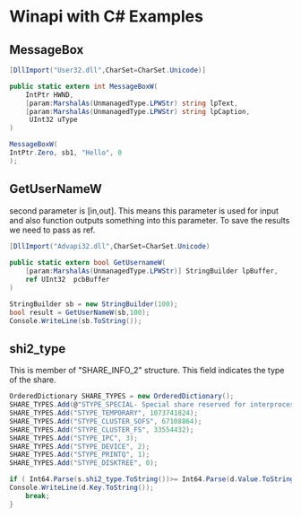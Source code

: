 # Winapi with C# Examples


## MessageBox
```csharp
[DllImport("User32.dll",CharSet=CharSet.Unicode)]

public static extern int MessageBoxW(
	IntPtr HWND,
	[param:MarshalAs(UnmanagedType.LPWStr) string lpText,
	[param:MarshalAs(UnmanagedType.LPWStr) string lpCaption,
	 UInt32 uType
)

MessageBoxW(
IntPtr.Zero, sb1, "Hello", 0
);
```


## GetUserNameW
second parameter is [in,out]. This means this parameter is used for input and also function outputs something into this parameter. To save the results we need to pass as ref.

```csharp
[DllImport("Advapi32.dll",CharSet=CharSet.Unicode)
 
public static extern bool GetUsernameW(
	[param:MarshalAs(UnmanagedType.LPWStr)] StringBuilder lpBuffer,
	ref	UInt32 	pcbBuffer
)

StringBuilder sb = new StringBuilder(100);
bool result = GetUserNameW(sb,100);
Console.WriteLine(sb.ToString());
```

## shi2_type
This is member of "SHARE_INFO_2" structure. This field indicates the type of the share.
```csharp
OrderedDictionary SHARE_TYPES = new OrderedDictionary();
SHARE_TYPES.Add(@"STYPE_SPECIAL- Special share reserved for interprocess communication (IPC$) or remote administration of the server", 2147483648); SHARE_TYPES.Add("STYPE_CLUSTER_DFS", 134217728);
SHARE_TYPES.Add("STYPE_TEMPORARY", 1073741824);
SHARE_TYPES.Add("STYPE_CLUSTER_SOFS", 67108864);
SHARE_TYPES.Add("STYPE_CLUSTER_FS", 33554432);
SHARE_TYPES.Add("STYPE_IPC", 3);
SHARE_TYPES.Add("STYPE_DEVICE", 2);
SHARE_TYPES.Add("STYPE_PRINTQ", 1);
SHARE_TYPES.Add("STYPE_DISKTREE", 0);

if ( Int64.Parse(s.shi2_type.ToString())>= Int64.Parse(d.Value.ToString())){
Console.WriteLine(d.Key.ToString());
    break;
}
```